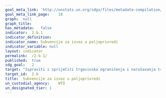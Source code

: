 ```yaml
---	
goal_meta_link:	'http://unstats.un.org/sdgs/files/metadata-compilation/Metadata-Goal-2.pdf'
goal_meta_link_page:	18
graph:	null
graph_title:	
has_metadata:	false
indicator:	2.b.1
indicator_definition:	
indicator_name:	Subvencije za izvoz u poljoprivredi
indicator_variable:	null
layout:	indicator
permalink:	/2-b-1/
published:	true
sdg_goal:	2
target:	"Ispraviti i spriječiti trgovinska ograničenja i narušavanja tržišta, osobito putem istovremenog uklanjanja svih oblika poljoprivrednih izvoznih subvencija i svih izvoznih mjera s istovjetnim učinkom, u skladu s mandatom Razvojnog kruga iz Dohe."
target_id:	2.b
title:	Subvencije za izvoz u poljoprivredi
un_custodial_agency:	WTO
un_designated_tier:	1
---	
```

